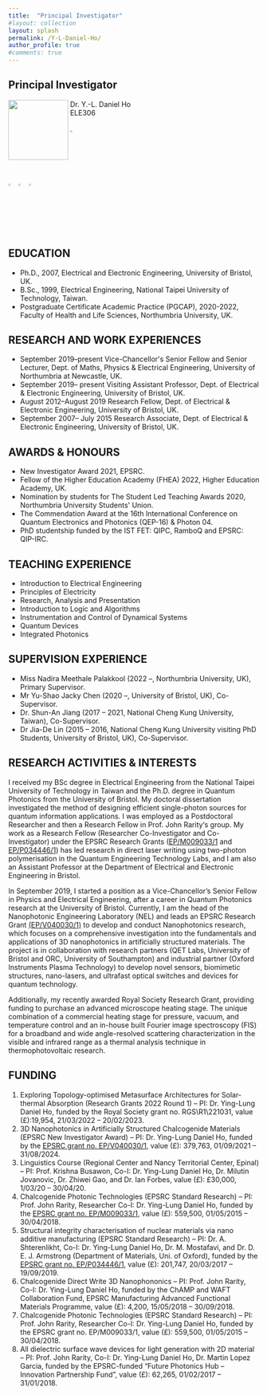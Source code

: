 ```yaml
---
title:  "Principal Investigator"
#layout: collection
layout: splash
permalink: /Y-L-Daniel-Ho/
author_profile: true
#comments: true
---
```


## Principal Investigator

<img src="{{ site.url }}{{ site.baseurl }}/assets/profiles/Daniel_Ho-1.png" style="float: left;height: 120px"/>
&nbsp;Dr. Y.-L. Daniel Ho<br>
&nbsp;ELE306<br>
&nbsp;<daniel.ho@northumbria.ac.uk><br>
&nbsp;<a href="https://www.northumbria.ac.uk/about-us/our-staff/h/daniel-ho/"><img src="{{ site.url }}{{ site.baseurl }}/assets/profiles/nuw.png" style="left;width: 2.5%; border: none; text-decoration: none"/></a><br>
<a href="https://scholar.google.co.uk/citations?user=LNZN_NIAAAAJ"><img src="{{ site.url }}{{ site.baseurl }}/assets/profiles/google.png" style="width: 2.5%; border: none; text-decoration: none"/></a>&nbsp;
<a href="https://www.linkedin.com/in/quantumgeezer/"><img src="{{ site.url }}{{ site.baseurl }}/assets/profiles/linkedin.png" style="width: 2.5%; border: none; text-decoration: none"/></a>&nbsp;
<a href="https://twitter.com/ilhaformosa/profile/Ying-Lung_Ho"><img src="{{ site.url }}{{ site.baseurl }}/assets/profiles/Twitter-Logo-2.png" style="width: 2.5%; border: none; text-decoration: none"/></a>&nbsp;

## EDUCATION

* Ph.D., 2007, Electrical and Electronic Engineering, University of Bristol, UK.
* B.Sc., 1999, Electrical Engineering, National Taipei University of Technology, Taiwan.
* Postgraduate Certificate Academic Practice (PGCAP), 2020-2022, Faculty of Health and Life Sciences, Northumbria University, UK.

## RESEARCH AND WORK EXPERIENCES
* September 2019–present
  Vice-Chancellor's Senior Fellow and Senior Lecturer, Dept. of Maths, Physics & Electrical Engineering, University of Northumbria at Newcastle, UK.
* September 2019– present
  Visiting Assistant Professor, Dept. of Electrical & Electronic Engineering, University of Bristol, UK.
* August 2012–August 2019
  Research Fellow, Dept. of Electrical & Electronic Engineering, University of Bristol, UK.
* September 2007– July 2015
  Research Associate, Dept. of Electrical & Electronic Engineering, University of Bristol, UK.

## AWARDS & HONOURS
* New Investigator Award 2021, EPSRC.
* Fellow of the Higher Education Academy (FHEA) 2022, Higher Education Academy, UK.
* Nomination by students for The Student Led Teaching Awards 2020, Northumbria University Students' Union.
* The Commendation Award at the 16th International Conference on Quantum Electronics and Photonics (QEP-16) & Photon 04.
* PhD studentship funded by the IST FET: QIPC, RamboQ and EPSRC: QIP-IRC.

## TEACHING EXPERIENCE
* Introduction to Electrical Engineering
* Principles of Electricity
* Research, Analysis and Presentation
* Introduction to Logic and Algorithms
* Instrumentation and Control of Dynamical Systems
* Quantum Devices
* Integrated Photonics

## SUPERVISION EXPERIENCE
* Miss Nadira Meethale Palakkool (2022 –, Northumbria University, UK), Primary Supervisor.
* Mr Yu-Shao Jacky Chen (2020 –, University of Bristol, UK), Co-Supervisor.
* Dr. Shun-An Jiang (2017 – 2021, National Cheng Kung University, Taiwan), Co-Supervisor.
* Dr Jia-De Lin (2015 – 2016, National Cheng Kung University visiting PhD Students, University of Bristol, UK), Co-Supervisor.

## RESEARCH ACTIVITIES & INTERESTS
I received my BSc degree in Electrical Engineering from the National Taipei University of Technology in Taiwan and the Ph.D. degree in Quantum Photonics from the University of Bristol. My doctoral dissertation investigated the method of designing efficient single-photon sources for quantum information applications. I was employed as a Postdoctoral Researcher and then a Research Fellow in Prof. John Rarity‘s group. My work as a Research Fellow (Researcher Co-Investigator and Co-Investigator) under the EPSRC Research Grants ([EP/M009033/1](https://gow.epsrc.ukri.org/NGBOViewGrant.aspx?GrantRef=EP/M009033/1) and [EP/P034446/1](https://gow.epsrc.ukri.org/NGBOViewGrant.aspx?GrantRef=EP/P034446/1)) has led research in direct laser writing using two-photon polymerisation in the Quantum Engineering Technology Labs, and I am also an Assistant Professor at the Department of Electrical and Electronic Engineering in Bristol.

In September 2019, I started a position as a Vice-Chancellor’s Senior Fellow in Physics and Electrical Engineering, after a career in Quantum Photonics research at the University of Bristol. Currently, I am the head of the  Nanophotonic Engineering Laboratory (NEL) and leads an EPSRC Research Grant [(EP/V040030/1)](https://gow.epsrc.ukri.org/NGBOViewGrant.aspx?GrantRef=EP/V040030/1) to develop and conduct Nanophotonics research, which focuses on a comprehensive investigation into the fundamentals and applications of 3D nanophotonics in artificially structured materials. The project is in collaboration with research partners (QET Labs, University of Bristol and ORC, University of Southampton) and industrial partner (Oxford Instruments Plasma Technology) to develop novel sensors, biomimetic structures, nano-lasers, and ultrafast optical switches and devices for quantum technology.

Additionally, my recently awarded Royal Society Research Grant, providing funding to purchase an advanced microscope heating stage. The unique combination of a commercial heating stage for pressure, vacuum, and temperature control and an in-house built Fourier image spectroscopy (FIS) for a broadband and wide angle-resolved scattering characterization in the visible and infrared range as a thermal analysis technique in thermophotovoltaic research.

## FUNDING
1. Exploring Topology-optimised Metasurface Architectures for Solar-thermal Absorption (Research Grants 2022 Round 1) – PI: Dr. Ying-Lung Daniel Ho, funded by the Royal Society grant no. RGS\R1\221031, value (£):19,954, 21/03/2022 – 20/02/2023.
2. 3D Nanophotonics in Artificially Structured Chalcogenide Materials (EPSRC New Investigator Award) – PI: Dr. Ying-Lung Daniel Ho, funded by the [EPSRC grant no. EP/V040030/1](https://gow.epsrc.ukri.org/NGBOViewGrant.aspx?GrantRef=EP/V040030/1), value (£): 379,763, 01/09/2021 – 31/08/2024.
3. Linguistics Course (Regional Center and Nancy Territorial Center, Epinal) – PI: Prof. Krishna Busawon, Co-I: Dr. Ying-Lung Daniel Ho, Dr. Milutin Jovanovic, Dr. Zhiwei Gao, and Dr. Ian Forbes, value (£): £30,000, 1/03/20 – 30/04/20.
4. Chalcogenide Photonic Technologies (EPSRC Standard Research) – PI: Prof. John Rarity, Researcher Co-I: Dr. Ying-Lung Daniel Ho, funded by the [EPSRC grant no. EP/M009033/1](https://gow.epsrc.ukri.org/NGBOViewGrant.aspx?GrantRef=EP/M009033/1), value (£): 559,500, 01/05/2015 – 30/04/2018.
5. Structural integrity characterisation of nuclear materials via nano additive manufacturing  (EPSRC Standard Research) – PI: Dr. A. Shterenlikht, Co-I: Dr. Ying-Lung Daniel Ho, Dr. M. Mostafavi, and Dr. D. E. J. Armstrong (Department of Materials, Uni. of Oxford), funded by the [EPSRC grant no. EP/P034446/1](https://gow.epsrc.ukri.org/NGBOViewGrant.aspx?GrantRef=EP/P034446/1), value (£): 201,747, 20/03/2017 – 19/09/2019.
6. Chalcogenide Direct Write 3D Nanophononics – PI: Prof. John Rarity, Co-I: Dr. Ying-Lung Daniel Ho, funded by the ChAMP and WAFT Collaboration Fund, EPSRC Manufacturing Advanced Functional Materials Programme, value (£): 4,200, 15/05/2018 – 30/09/2018.
7. Chalcogenide Photonic Technologies (EPSRC Standard Research) – PI: Prof. John Rarity, Researcher Co-I: Dr. Ying-Lung Daniel Ho, funded by the EPSRC grant no. EP/M009033/1, value (£): 559,500, 01/05/2015 – 30/04/2018.
8. All dielectric surface wave devices for light generation with 2D material – PI: Prof. John Rarity, Co-I: Dr. Ying-Lung Daniel Ho, Dr. Martin Lopez Garcia, funded by the EPSRC-funded “Future Photonics Hub – Innovation Partnership Fund”, value (£): 62,265, 01/02/2017 – 31/01/2018.
